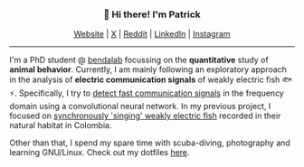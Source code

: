 
<h3 align="center">👋 Hi there! I'm Patrick</h3>
<p align="center">
  <a href="https://weygoldt.github.io">Website</a> |    
  <a href="https://x.com/weygoldtp">X</a> | 
  <a href="https://reddit.com/user/weygoldt">Reddit</a> | 
  <a href="https://www.linkedin.com/in/weygoldt/">LinkedIn</a> |   
  <a href="https://www.instagram.com/weygoldtphoto/">Instagram</a>
</p>

---
I'm a PhD student @ [bendalab](https://github.com/bendalab) focussing on the **quantitative** study of **animal behavior**. Currently, I am mainly following an exploratory approach in the analysis of **electric communication signals** of weakly electric fish 🐟⚡️. Specifically, I try to [detect fast communication signals](https://github.com/weygoldt/chirpdetector-cnn) in the frequency domain using a convolutional neural network. In my previous project, I focused on [synchronously 'singing' weakly electric fish](https://github.com/weygoldt/synchronous-modulations) recorded in their natural habitat in Colombia.

Other than that, I spend my spare time with scuba-diving, photography and learning GNU/Linux. Check out my dotfiles [here](https://github.com/weygoldt/dots).
